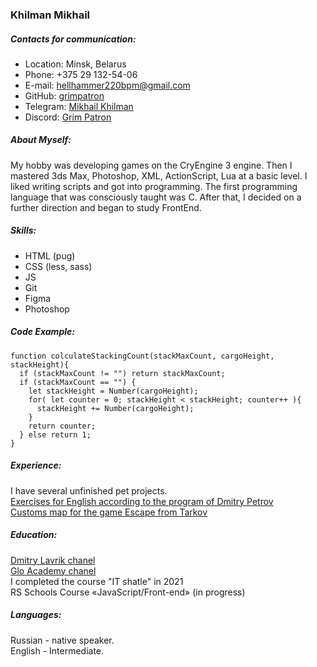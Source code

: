 ### Khilman Mikhail

##### Contacts for communication:
* Location: Minsk, Belarus
* Phone: +375 29 132-54-06
* E-mail: [hellhammer220bpm@gmail.com](mailto:hellhammer220bpm@gmail.com)
* GitHub: [grimpatron](https://github.com/grimpatron)
* Telegram: [Mikhail Khilman](https://t.me/MikhailKhilman)
* Discord: [Grim Patron](https://discordapp.com/users/432476671317245956/)

##### About Myself:
My hobby was developing games on the CryEngine 3 engine. Then I mastered 3ds Max, Photoshop, XML, ActionScript, Lua at a basic level.
I liked writing scripts and got into programming. The first programming language that was consciously taught was C.
After that, I decided on a further direction and began to study FrontEnd.

##### Skills:
* HTML (pug)
* CSS (less, sass)
* JS
* Git
* Figma
* Photoshop

##### Code Example:
```
function colculateStackingCount(stackMaxCount, cargoHeight, stackHeight){
  if (stackMaxCount != "") return stackMaxCount;
  if (stackMaxCount == "") {
    let stackHeight = Number(cargoHeight);
    for( let counter = 0; stackHeight < stackHeight; counter++ ){
      stackHeight += Number(cargoHeight);
    }
    return counter;
  } else return 1;
}
```

##### Experience:
I have several unfinished pet projects.   
[Exercises for English according to the program of Dmitry Petrov](https://grimpatron.github.io/EnglishPoli/index.html)   
[Customs map for the game Escape from Tarkov](https://grimpatron.github.io/tarkov-map/map.html)   


##### Education:
[Dmitry Lavrik chanel](https://www.youtube.com/@dmitrylavrik)   
[Glo Academy chanel](https://www.youtube.com/@Glo_Academy)   
I completed the course "IT shatle" in 2021   
RS Schools Course «JavaScript/Front-end» (in progress)

##### Languages:
Russian - native speaker.   
English - Intermediate.   
